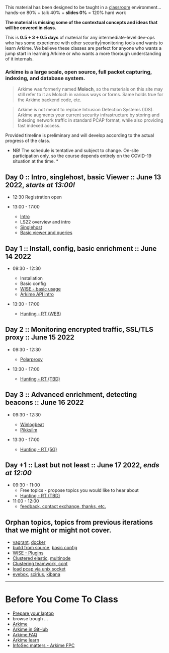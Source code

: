 
This material has been designed to be taught in a [classroom](https://ccdcoe.org/training/cyber-defence-monitoring-course-large-scale-packet-capture-analysis/) environment... hands-on 80% + talk 40% + **slides 0%** = 120% hard work

**The material is missing some of the contextual concepts and ideas that will be covered in class.**

This is **0.5 + 3 + 0.5 days** of material for any intermediate-level dev-ops who has some experience with other security|monitoring tools and wants to learn Arkime. We believe these classes are perfect for anyone who wants a jump start in learning Arkime or who wants a more thorough understanding of it internals.

### Arkime is a large scale, open source, full packet capturing, indexing, and database system.

> Arkime was formerly named **Moloch**, so the materials on this site may still refer to it as Moloch in various ways or forms. Same holds true for the Arkime backend code, etc.

> Arkime is not meant to replace Intrusion Detection Systems (IDS). Arkime augments your current security infrastructure by storing and indexing network traffic in standard PCAP format, while also providing fast indexed access.

Provided timeline is preliminary and will develop according to the actual progress of the class.

* NB! The schedule is tentative and subject to change. On-site participation only, so the course depends entirely on the COVID-19 situation at the time. *

## Day 0 :: Intro, singlehost, basic Viewer :: June 13 2022, *starts at 13:00!*

 * 12:30 Registration open

 * 13:00 - 17:00
   * [Intro](/common/day_intro.md)
   * LS22 overview and intro
   * [Singlehost](/singlehost/)
   * [Basic viewer and queries](/Arkime/queries/#using-the-viewer)

## Day 1 :: Install, config, basic enrichment :: June 14 2022

 * 09:30 - 12:30
   * Installation
   * Basic config
   * [WISE - basic usage](/Arkime/wise#using-simple-plugins)
   * [Arkime API intro](/Arkime/queries/#api)

 * 13:30 - 17:00
   * [Hunting - RT (WEB)](/Arkime/queries/#hunting-trip)

## Day 2 :: Monitoring encrypted traffic, SSL/TLS proxy :: June 15 2022

 * 09:30 - 12:30
   * [Polarproxy](https://www.netresec.com/?page=Blog&month=2020-12&post=Capturing-Decrypted-TLS-Traffic-with-Arkime)

 * 13:30 - 17:00
   * [Hunting - RT (TBD)](/Arkime/queries/#hunting-trip)
    

## Day 3 :: Advanced enrichment, detecting beacons :: June 16 2022

 * 09:30 - 12:30
   * [Winlogbeat](https://www.elastic.co/beats/winlogbeat)
   * [Pikksilm](https://github.com/markuskont/pikksilm)
 
 * 13:30 - 17:00
   * [Hunting - RT (5G)](/Arkime/queries/#hunting-trip)

## Day +1 :: Last but not least :: June 17 2022, *ends at 12:00*

 * 09:30 - 11:00
   * Free topics - propose topics you would like to hear about
   * [Hunting - RT (TBD)](/Arkime/queries/#hunting-trip)
 * 11:00 - 12:00
   * [feedback, contact exchange, thanks, etc.](/common/Closing.md)


## Orphan topics, topics from previous iterations that we might or might not cover.
   * [vagrant](/common/vagrant/), [docker](/common/docker)
   * [build from source](/Arkime/setup/#Build), [basic config](/Arkime/setup/#Config)
   * [WISE - Plugins](/Arkime/wise#writing-a-wise-plugin)
   * [Clustered elastic](/Arkime/clustering#clustered-elasticsearch), [multinode](/Arkime/clustering#moloch-workers)
   * [Clustering teamwork, cont](/Arkime/clustering)
   * [load pcap via unix socket](/Suricata/unix-socket)
   * [evebox](/Suricata/indexing#evebox), [scirius](/Suricata/indexing#scirius), [kibana](/Suricata/indexing#kibana)

----

# Before You Come To Class

  * [Prepare your laptop](/Arkime/prepare-laptop.md)
  * browse trough ...
  * [Arkime](https://arkime.com/)
  * [Arkime in GitHub](https://github.com/arkime/arkime)
  * [Arkime FAQ](https://arkime.com/faq)
  * [Arkime learn](https://arkime.com/learn)
  * [InfoSec matters - Arkime FPC](http://blog.infosecmatters.net/2017/05/moloch-fpc.html)

